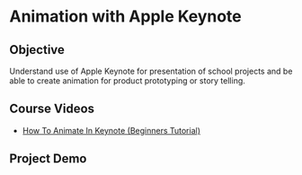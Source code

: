 # Animation with Apple Keynote

## Objective

Understand use of Apple Keynote for presentation of school projects and be able to create animation for product prototyping or story telling.

## Course Videos

* 	[How To Animate In Keynote (Beginners Tutorial)](https://www.youtube.com/watch?v=GTVFw3CzYUA)

## Project Demo

